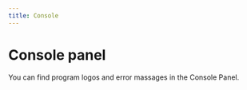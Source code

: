 ```yaml
---
title: Console
---
```


# Console panel

You can find program logos and error massages in the Console Panel.